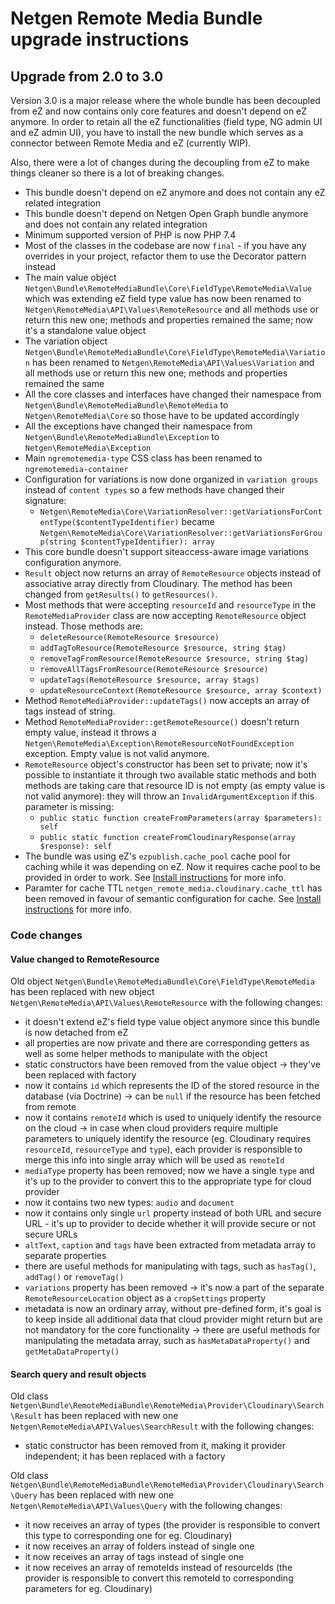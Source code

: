 Netgen Remote Media Bundle upgrade instructions
===============================================

Upgrade from 2.0 to 3.0
-----------------------

Version 3.0 is a major release where the whole bundle has been decoupled from eZ and now contains only core features and doesn't depend on eZ anymore. In order to retain all the eZ functionalities (field type, NG admin UI and eZ admin UI), you have to install the new bundle which serves as a connector between Remote Media and eZ (currently WIP).

Also, there were a lot of changes during the decoupling from eZ to make things cleaner so there is a lot of breaking changes.

* This bundle doesn't depend on eZ anymore and does not contain any eZ related integration
* This bundle doesn't depend on Netgen Open Graph bundle anymore and does not contain any related integration
* Minimum supported version of PHP is now PHP 7.4
* Most of the classes in the codebase are now `final` - if you have any overrides in your project, refactor them to use the Decorator pattern instead
* The main value object `Netgen\Bundle\RemoteMediaBundle\Core\FieldType\RemoteMedia\Value` which was extending eZ field type value has now been renamed to `Netgen\RemoteMedia\API\Values\RemoteResource` and all methods use or return this new one; methods and properties remained the same; now it's a standalone value object
* The variation object `Netgen\Bundle\RemoteMediaBundle\Core\FieldType\RemoteMedia\Variation` has been renamed to `Netgen\RemoteMedia\API\Values\Variation` and all methods use or return this new one; methods and properties remained the same
* All the core classes and interfaces have changed their namespace from `Netgen\Bundle\RemoteMediaBundle\RemoteMedia` to `Netgen\RemoteMedia\Core` so those have to be updated accordingly
* All the exceptions have changed their namespace from `Netgen\Bundle\RemoteMediaBundle\Exception` to `Netgen\RemoteMedia\Exception`
* Main `ngremotemedia-type` CSS class has been renamed to `ngremotemedia-container`
* Configuration for variations is now done organized in `variation groups` instead of `content types` so a few methods have changed their signature:
    * `Netgen\RemoteMedia\Core\VariationResolver::getVariationsForContentType($contentTypeIdentifier)` became `Netgen\RemoteMedia\Core\VariationResolver::getVariationsForGroup(string $contentTypeIdentifier): array`
* This core bundle doesn't support siteaccess-aware image variations configuration anymore.
* `Result` object now returns an array of `RemoteResource` objects instead of associative array directly from Cloudinary. The method has been changed from `getResults()` to `getResources()`.
* Most methods that were accepting `resourceId` and `resourceType` in the `RemoteMediaProvider` class are now accepting `RemoteResource` object instead. Those methods are:
    * `deleteResource(RemoteResource $resource)`
    * `addTagToResource(RemoteResource $resource, string $tag)`
    * `removeTagFromResource(RemoteResource $resource, string $tag)`
    * `removeAllTagsFromResource(RemoteResource $resource)`
    * `updateTags(RemoteResource $resource, array $tags)`
    * `updateResourceContext(RemoteResource $resource, array $context)`
* Method `RemoteMediaProvider::updateTags()` now accepts an array of tags instead of string.
* Method `RemoteMediaProvider::getRemoteResource()` doesn't return empty value, instead it throws a `Netgen\RemoteMedia\Exception\RemoteResourceNotFoundException` exception. Empty value is not valid anymore.
* `RemoteResource` object's constructor has been set to private; now it's possible to instantiate it through two available static methods and both methods are taking care that resource ID is not empty (as empty value is not valid anymore): they will throw an `InvalidArgumentException` if this parameter is missing:
   * `public static function createFromParameters(array $parameters): self`
   * `public static function createFromCloudinaryResponse(array $response): self`
* The bundle was using eZ's `ezpublish.cache_pool` cache pool for caching while it was depending on eZ. Now it requires cache pool to be provided in order to work. See [Install instructions](INSTALL.md) for more info.
* Paramter for cache TTL `netgen_remote_media.cloudinary.cache_ttl` has been removed in favour of semantic configuration for cache. See [Install instructions](INSTALL.md) for more info.

### Code changes

#### Value changed to RemoteResource

Old object `Netgen\Bundle\RemoteMediaBundle\Core\FieldType\RemoteMedia` has been replaced with new object `Netgen\RemoteMedia\API\Values\RemoteResource` with the following changes:

* it doesn't extend eZ's field type value object anymore since this bundle is now detached from eZ
* all properties are now private and there are corresponding getters as well as some helper methods to manipulate with the object
* static constructors have been removed from the value object -> they've been replaced with factory
* now it contains `id` which represents the ID of the stored resource in the database (via Doctrine) -> can be `null` if the resource has been fetched from remote
* now it contains `remoteId` which is used to uniquely identify the resource on the cloud -> in case when cloud providers require multiple parameters to uniquely identify the resource (eg. Cloudinary requires `resourceId`, `resourceType` and `type`), each provider is responsible to merge this info into single array which will be used as `remoteId`
* `mediaType` property has been removed; now we have a single `type` and it's up to the provider to convert this to the appropriate type for cloud provider
* now it contains two new types: `audio` and `document`
* now it contains only single `url` property instead of both URL and secure URL - it's up to provider to decide whether it will provide secure or not secure URLs
* `altText`, `caption` and `tags` have been extracted from metadata array to separate properties
* there are useful methods for manipulating with tags, such as `hasTag()`, `addTag()` or `removeTag()`
* `variations` property has been removed -> it's now a part of the separate `RemoteResourceLocation` object as a `cropSettings` property
* metadata is now an ordinary array, without pre-defined form, it's goal is to keep inside all additional data that cloud provider might return but are not mandatory for the core functionality -> there are useful methods for manipulating the metadata array, such as `hasMetaDataProperty()` and `getMetaDataProperty()`

#### Search query and result objects

Old class `Netgen\Bundle\RemoteMediaBundle\RemoteMedia\Provider\Cloudinary\Search\Result` has been replaced with new one `Netgen\RemoteMedia\API\Values\SearchResult` with the following changes:

* static constructor has been removed from it, making it provider independent; it has been replaced with a factory

Old class `Netgen\Bundle\RemoteMediaBundle\RemoteMedia\Provider\Cloudinary\Search\Query` has been replaced with new one `Netgen\RemoteMedia\API\Values\Query` with the following changes:

* it now receives an array of types (the provider is responsible to convert this type to corresponding one for eg. Cloudinary)
* it now receives an array of folders instead of single one
* it now receives an array of tags instead of single one
* it now receives an array of remoteIds instead of resourceIds (the provider is responsible to convert this remoteId to corresponding parameters for eg. Cloudinary)
